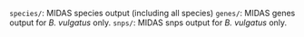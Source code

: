 `species/`: MIDAS species output (including all species)
`genes/`: MIDAS genes output for _B. vulgatus_ only.
`snps/`: MIDAS snps output for _B. vulgatus_ only.
